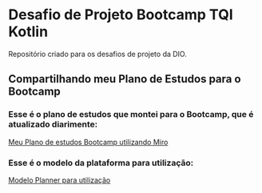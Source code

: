 # Desafio de Projeto Bootcamp TQI Kotlin 
Repositório criado para os desafios de projeto da DIO.

## Compartilhando meu Plano de Estudos para o Bootcamp
### Esse é o plano de estudos que montei para o Bootcamp, que é atualizado diarimente: 
[Meu Plano de estudos Bootcamp utilizando Miro](https://miro.com/app/board/uXjVMUZTcek=/?share_link_id=41072431460)

### Esse é o modelo da plataforma para utilização:
[Modelo Planner para utilização](https://miro.com/pt/modelos/planner-mensal/?utm_source=youtube&utm_medium=video&utm_campaign=attekitadev)
